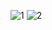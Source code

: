 ![1](https://user-images.githubusercontent.com/6191291/84659983-da5ee100-af35-11ea-9642-22cec59cd8fe.JPG)
![2](https://user-images.githubusercontent.com/6191291/84660086-f8c4dc80-af35-11ea-9504-f224306f4c75.JPG)
